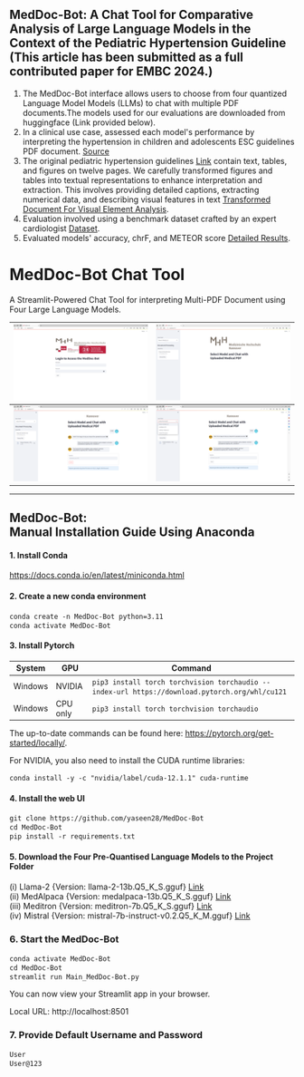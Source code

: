 MedDoc-Bot: A Chat Tool for Comparative Analysis of Large Language Models in the Context of the Pediatric Hypertension Guideline<br/> (This article has been submitted as a full contributed paper for EMBC 2024.)
------------------------------------------------------------------------------
1. The MedDoc-Bot interface allows users to choose from four quantized Language Model Models (LLMs) to chat with multiple PDF documents.The models used for our evaluations are downloaded from huggingface (Link provided below).
4. In a clinical use case, assessed each model's performance by interpreting the hypertension in children and adolescents ESC guidelines PDF document. [Source](https://academic.oup.com/eurheartj/article/43/35/3290/6633855)<br/>
5. The original pediatric hypertension guidelines [Link](https://github.com/yaseen28/MedDoc-Bot/blob/main/Dataset/Original%20Pediatric_HTN_Guideline.pdf) contain text, tables, and figures on twelve pages. We carefully transformed figures and tables into textual representations to enhance interpretation and extraction. This involves providing detailed captions, extracting numerical data, and describing visual features in text [Transformed Document For Visual Element Analysis](https://github.com/yaseen28/MedDoc-Bot/blob/main/Dataset/Transformed_Pediatric_Guidelines%20.pdf). 
3. Evaluation involved using a benchmark dataset crafted by an expert cardiologist [Dataset](https://github.com/yaseen28/MedDoc-Bot/tree/main/Dataset).
4. Evaluated models' accuracy, chrF, and METEOR score [Detailed Results](https://github.com/yaseen28/MedDoc-Bot/tree/main/Detailed%20Analysis%20Results).

# MedDoc-Bot Chat Tool 

A Streamlit-Powered Chat Tool for interpreting Multi-PDF Document using Four Large Language Models.

|![Image1](https://github.com/yaseen28/MedDoc-Bot/blob/main/UI_ScreenShot/Slide1.PNG?raw=true) | ![Image2](https://github.com/yaseen28/MedDoc-Bot/blob/main/UI_ScreenShot/Slide2.PNG?raw=true) |
|:---:|:---:|
|![Image1](https://github.com/yaseen28/MedDoc-Bot/blob/main/UI_ScreenShot/Slide3.PNG?raw=true) | ![Image2](https://github.com/yaseen28/MedDoc-Bot/blob/main/UI_ScreenShot/Slide4.PNG?raw=true) |


------------------------------------------------------------------------------
MedDoc-Bot:<br/> Manual Installation Guide Using Anaconda
------------------------------------------------------------------------------
#### 1. Install Conda

https://docs.conda.io/en/latest/miniconda.html

#### 2. Create a new conda environment

```
conda create -n MedDoc-Bot python=3.11
conda activate MedDoc-Bot
```
#### 3. Install Pytorch

| System | GPU | Command |
|--------|---------|---------|
| Windows | NVIDIA | `pip3 install torch torchvision torchaudio --index-url https://download.pytorch.org/whl/cu121` |
| Windows | CPU only | `pip3 install torch torchvision torchaudio` |

The up-to-date commands can be found here: https://pytorch.org/get-started/locally/.

For NVIDIA, you also need to install the CUDA runtime libraries:

```
conda install -y -c "nvidia/label/cuda-12.1.1" cuda-runtime
```

#### 4. Install the web UI

```
git clone https://github.com/yaseen28/MedDoc-Bot
cd MedDoc-Bot
pip install -r requirements.txt
```
#### 5. Download the Four Pre-Quantised Language Models to the Project Folder

   (i) Llama-2 {Version: llama-2-13b.Q5_K_S.gguf} [Link](https://huggingface.co/TheBloke/Llama-2-13B-chat-GGUF)<br/>
   (ii) MedAlpaca {Version: medalpaca-13b.Q5_K_S.gguf} [Link](https://huggingface.co/TheBloke/medalpaca-13B-GGUF)<br/>
   (iii) Meditron {Version: meditron-7b.Q5_K_S.gguf} [Link](https://huggingface.co/TheBloke/meditron-7B-GGUF)<br/>
   (iv) Mistral {Version: mistral-7b-instruct-v0.2.Q5_K_M.gguf} [Link](https://huggingface.co/TheBloke/Mistral-7B-Instruct-v0.2-GGUF)<br/>

### 6. Start the MedDoc-Bot

```
conda activate MedDoc-Bot
cd MedDoc-Bot
streamlit run Main_MedDoc-Bot.py
```
  You can now view your Streamlit app in your browser.

  Local URL: http://localhost:8501

### 7. Provide Default Username and Password
```
User
User@123
```

